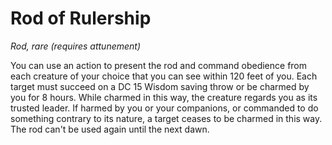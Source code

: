 # Rod of Rulership

*Rod, rare (requires attunement)*

You can use an action to present the rod and command obedience from each creature of your choice that you can see within 120 feet of you. Each target must succeed on a DC 15 Wisdom saving throw or be charmed by you for 8 hours. While charmed in this way, the creature regards you as its trusted leader. If harmed by you or your companions, or commanded to do something contrary to its nature, a target ceases to be charmed in this way. The rod can't be used again until the next dawn.